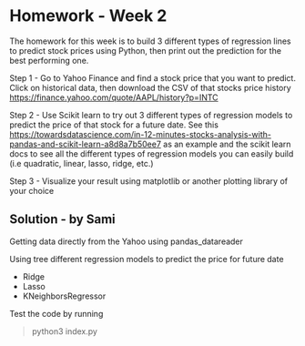 # Homework - Week 2

The homework for this week is to build 3 different types of regression lines to predict stock prices using Python, then print out the prediction for the best performing one.

Step 1 - Go to Yahoo Finance and find a stock price that you want to predict. Click on historical data, then download the CSV of that stocks price history https://finance.yahoo.com/quote/AAPL/history?p=INTC

Step 2 - Use Scikit learn to try out 3 different types of regression models to predict the price of that stock for a future date. See this https://towardsdatascience.com/in-12-minutes-stocks-analysis-with-pandas-and-scikit-learn-a8d8a7b50ee7  as an example and the scikit learn docs to see all the different types of regression models you can easily build (i.e quadratic, linear, lasso, ridge, etc.)

Step 3 - Visualize your result using matplotlib or another plotting library of your choice

## Solution - by Sami

Getting data directly from the Yahoo using pandas_datareader

Using tree different regression models to predict the price for future date
- Ridge
- Lasso
- KNeighborsRegressor

Test the code by running
> python3 index.py

